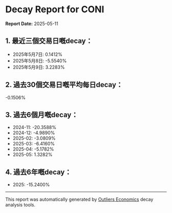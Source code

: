 # Decay Report for CONI

**Report Date:** 2025-05-11

## 1. 最近三個交易日嘅decay：

- 2025年5月7日: 0.1412%
- 2025年5月8日: -5.5540%
- 2025年5月9日: 3.2283%

## 2. 過去30個交易日嘅平均每日decay：
-0.1506%

## 3. 過去6個月嘅decay：

- 2024-11: -20.3588%
- 2024-12: -4.9890%
- 2025-02: -3.0809%
- 2025-03: -6.4160%
- 2025-04: -5.1782%
- 2025-05: 1.3282%

## 4. 過去6年嘅decay：

- 2025: -15.2400%
---

This report was automatically generated by [Outliers Economics](https://outliersecon.com) decay analysis tools.